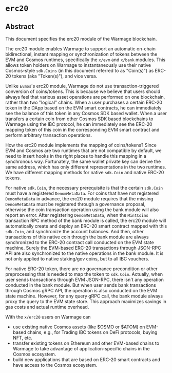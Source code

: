 <!--
order: 0
title: "ERC20 Overview"
parent:
  title: "erc20"
-->

# `erc20`

## Abstract

This document specifies the erc20 module of the Warmage blockchain.

The erc20 module enables Warmage to support an automatic on-chain bidirectional, instant mapping or synchronization of
tokens between the EVM and Cosmos runtimes, specifically the `x/evm` and `x/bank` modules. This allows token holders on
Warmage to instantaneously use their native Cosmos-style `sdk.Coins` (in this document referred to as "Coin(s)") as
ERC-20 tokens (aka "Token(s)"), and vice versa.

Unlike `Evmos`'s erc20 module, Warmage do not use transaction-triggered conversion of coins/tokens. This is because we
believe that users should always feel that various asset operations are performed on one blockchain, rather than two
"logical" chains. When a user purchases a certain ERC-20 token in the DApp based on the EVM smart contracts, he can
immediately see the balance of this token in any Cosmos SDK based wallet. When a user transfers a certain coin from
other Cosmos SDK based blockchains to Warmage using the IBC protocol, he can immediately see the ERC-20 mapping token of
this coin in the corresponding EVM smart contract and perform arbitrary transaction operations.

How the erc20 module implements the mapping of coins/tokens? Since EVM and Cosmos are two runtimes that are not
compatible by default, we need to insert hooks in the right places to handle this mapping in a synchronous way.
Fortunately, the same wallet private key can derive the same address, which has only different representations in the
two runtimes. We have different mapping methods for native `sdk.Coin` and native ERC-20 tokens.

For native `sdk.Coin`, the necessary prerequisite is that the certain `sdk.Coin` must have a registered `DenomMetaData`.
For coins that have not registered `DenomMetaData` in advance, the erc20 module requires that the
missing `DenomMetaData`
must be registered through a governance proposal, otherwise the coin transaction operation using the bank module will
also report an error. After registering `DenomMetaData`, when the `MintCoins` transaction RPC method of the bank module
is called, the erc20 module will automatically create and deploy an ERC-20 smart contract mapped with this `sdk.Coin`,
and synchronize the account balances. And then, other transactions of this native coin through the bank module are
always synchronized to the ERC-20 contract call conducted on the EVM state machine. Surely the EVM-based ERC-20
transactions through JSON-RPC API are also synchronized to the native operations in the bank module. It is not only
applied to native staking/gov coins, but to all IBC vouchers.

For native ERC-20 token, there are no governance precondition or other preprocessing that is needed to map the token
to `sdk.Coin`. Actually, when user sends transactions through EVM JSON-RPC, there isn't any operation conducted in the
bank module. But when user sends bank transactions through Cosmos gRPC API, the operation is also conducted on the EVM
state machine. However, for any query gRPC call, the bank module always proxy the query to the EVM state store. This
approach maximizes savings in gas costs and actual runtime overhead.

With the `x/erc20` users on Warmage can

- use existing native Cosmos assets (like $OSMO or $ATOM) on EVM-based chains, e.g., for Trading IBC tokens on DeFi
  protocols, buying NFT, etc.
- transfer existing tokens on Ethereum and other EVM-based chains to Warmage to take advantage of application-specific
  chains in the Cosmos ecosystem.
- build new applications that are based on ERC-20 smart contracts and have access to the Cosmos ecosystem.